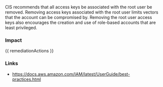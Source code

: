 
CIS recommends that all access keys be associated with the root user be removed. Removing access keys associated with the root user limits vectors that the account can be compromised by. Removing the root user access keys also encourages the creation and use of role-based accounts that are least privileged.


### Impact
<!-- Add Impact here -->

<!-- DO NOT CHANGE -->
{{ remediationActions }}

### Links
- https://docs.aws.amazon.com/IAM/latest/UserGuide/best-practices.html



